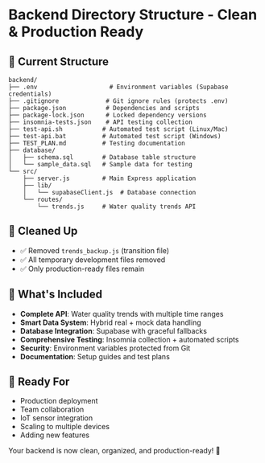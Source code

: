 # Backend Directory Structure - Clean & Production Ready

## 📁 Current Structure
```
backend/
├── .env                    # Environment variables (Supabase credentials)
├── .gitignore             # Git ignore rules (protects .env)
├── package.json           # Dependencies and scripts
├── package-lock.json      # Locked dependency versions
├── insomnia-tests.json    # API testing collection
├── test-api.sh           # Automated test script (Linux/Mac)
├── test-api.bat          # Automated test script (Windows)
├── TEST_PLAN.md          # Testing documentation
├── database/
│   ├── schema.sql        # Database table structure
│   └── sample_data.sql   # Sample data for testing
└── src/
    ├── server.js         # Main Express application
    ├── lib/
    │   └── supabaseClient.js  # Database connection
    └── routes/
        └── trends.js     # Water quality trends API
```

## 🧹 Cleaned Up
- ✅ Removed `trends_backup.js` (transition file)
- ✅ All temporary development files removed
- ✅ Only production-ready files remain

## 🚀 What's Included
- **Complete API**: Water quality trends with multiple time ranges
- **Smart Data System**: Hybrid real + mock data handling
- **Database Integration**: Supabase with graceful fallbacks
- **Comprehensive Testing**: Insomnia collection + automated scripts
- **Security**: Environment variables protected from Git
- **Documentation**: Setup guides and test plans

## 🎯 Ready For
- Production deployment
- Team collaboration  
- IoT sensor integration
- Scaling to multiple devices
- Adding new features

Your backend is now clean, organized, and production-ready! 🎉